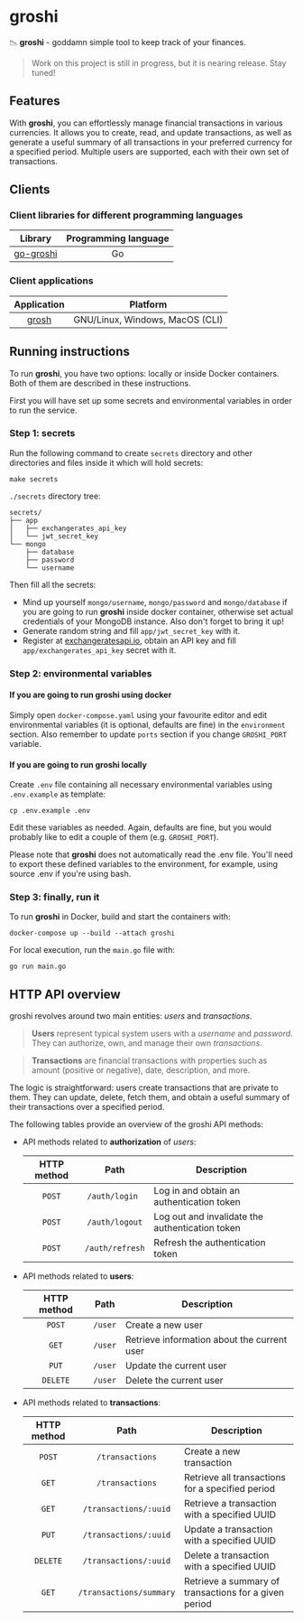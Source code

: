 # groshi
📉 **groshi** - goddamn simple tool to keep track of your finances.

> Work on this project is still in progress, but it is nearing release. Stay tuned!

## Features
With **groshi**, you can effortlessly manage financial transactions in various currencies. 
It allows you to create, read, and update transactions, 
as well as generate a useful summary of all transactions in your preferred currency for a specified period. 
Multiple users are supported, each with their own set of transactions.

## Clients
### Client libraries for different programming languages
|                       **Library**                        | **Programming language** |
|:--------------------------------------------------------:|:------------------------:|
| [go-groshi](https://github.com/groshi-project/go-groshi) |            Go            |

### Client applications

|                 **Application**                  |          **Platform**           |
|:------------------------------------------------:|:-------------------------------:|
| [grosh](https://github.com/groshi-project/grosh) | GNU/Linux, Windows, MacOS (CLI) |

## Running instructions
To run **groshi**, you have two options: locally or inside Docker containers.
Both of them are described in these instructions.

First you will have set up some secrets and environmental variables in order to run the service.

### Step 1: secrets
Run the following command to create `secrets` directory
and other directories and files inside it which will hold secrets:

```shell
make secrets
```

`./secrets` directory tree:
```
secrets/
├── app
│   ├── exchangerates_api_key
│   └── jwt_secret_key
└── mongo
    ├── database
    ├── password
    └── username
```

Then fill all the secrets:
* Mind up yourself `mongo/username`, `mongo/password` and `mongo/database`
  if you are going to run **groshi** inside docker container, otherwise set actual credentials of your MongoDB instance.
  Also don't forget to bring it up!
* Generate random string and fill `app/jwt_secret_key` with it.
* Register at [exchangeratesapi.io](https://exchangeratesapi.io), obtain an API key and fill `app/exchangerates_api_key` secret with it.

### Step 2: environmental variables
#### If you are going to run groshi using docker
Simply open `docker-compose.yaml` using your favourite editor and
edit environmental variables (it is optional, defaults are fine) in the `environment` section.
Also remember to update `ports` section if you change `GROSHI_PORT` variable.

#### If you are going to run groshi locally
Create `.env` file containing all necessary environmental variables using `.env.example` as template:
```shell
cp .env.example .env
```

Edit these variables as needed. Again, defaults are fine, but you would probably like
to edit a couple of them (e.g. `GROSHI_PORT`).

Please note that **groshi** does not automatically read the .env file. 
You'll need to export these defined variables to the environment, 
for example, using source .env if you're using bash.

### Step 3: finally, run it
To run **groshi** in Docker, build and start the containers with:
```shell
docker-compose up --build --attach groshi
```

For local execution, run the `main.go` file with:
```shell
go run main.go
```

## HTTP API overview
groshi revolves around two main entities: _users_ and _transactions_.

> **Users** represent typical system users with a _username_ and _password_. 
> They can authorize, own, and manage their own _transactions_.

> **Transactions** are financial transactions with properties such as amount (positive or negative),
> date, description, and more.

The logic is straightforward: users create transactions that are private to them. 
They can update, delete, fetch them, and obtain a useful summary of their transactions over a specified period.

The following tables provide an overview of the groshi API methods:

- API methods related to **authorization** of _users_:

    |        **HTTP method**         |        **Path**        | **Description**                                   |
    |:------------------------------:|:----------------------:|---------------------------------------------------|
    |             `POST`             |     `/auth/login `     | Log in and obtain an authentication token         |
    |             `POST`             |     `/auth/logout`     | Log out and invalidate the authentication token   |
    |             `POST`             |    `/auth/refresh`     | Refresh the authentication token                  |


- API methods related to **users**:
    
    | **HTTP method** | **Path** | **Description**                             |
    |:---------------:|:--------:|---------------------------------------------|
    |     `POST`      | `/user`  | Create a new user                           |
    |      `GET`      | `/user`  | Retrieve information about the current user |
    |      `PUT`      | `/user`  | Update the current user                     |
    |    `DELETE`     | `/user`  | Delete the current user                     |

- API methods related to **transactions**:
    
    | **HTTP method** |        **Path**         | **Description**                                       |
    |:---------------:|:-----------------------:|-------------------------------------------------------|
    |     `POST`      |     `/transactions`     | Create a new transaction                              |
    |      `GET`      |     `/transactions`     | Retrieve all transactions for a specified period      |
    |      `GET`      |  `/transactions/:uuid`  | Retrieve a transaction with a specified UUID          |
    |      `PUT`      |  `/transactions/:uuid`  | Update a transaction with a specified UUID            |
    |    `DELETE`     |  `/transactions/:uuid`  | Delete a transaction with a specified UUID            |
    |      `GET`      | `/transactions/summary` | Retrieve a summary of transactions for a given period |
